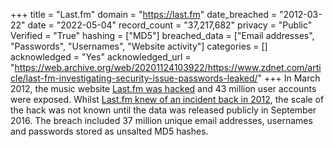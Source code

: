 +++
title = "Last.fm"
domain = "https://last.fm"
date_breached = "2012-03-22"
date = "2022-05-04"
record_count = "37,217,682"
privacy = "Public"
Verified = "True"
hashing = ["MD5"]
breached_data = ["Email addresses", "Passwords", "Usernames", "Website activity"]
categories = []
acknowledged = "Yes"
acknowledged_url = "https://web.archive.org/web/20201124103922/https://www.zdnet.com/article/last-fm-investigating-security-issue-passwords-leaked/"
+++
In March 2012, the music website <a href="https://techcrunch.com/2016/09/01/43-million-passwords-hacked-in-last-fm-breach/" target="_blank" rel="noopener">Last.fm was hacked</a> and 43 million user accounts were exposed. Whilst <a href="http://www.last.fm/passwordsecurity" target="_blank" rel="noopener">Last.fm knew of an incident back in 2012</a>, the scale of the hack was not known until the data was released publicly in September 2016. The breach included 37 million unique email addresses, usernames and passwords stored as unsalted MD5 hashes.

